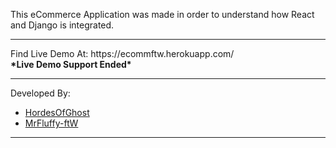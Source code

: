 This eCommerce Application was made in order to understand how React and Django is integrated.

<hr/>
Find Live Demo At: https://ecommftw.herokuapp.com/ <br/>
<b>*Live Demo Support Ended*</b>

<hr/>
Developed By:
<ul>
<li><a href="https://github.com/HordesOfGhost" target="_blank" rel="noopener noreferrer">HordesOfGhost</a></li>
<li><a href="https://github.com/MrFluffy-ftW" target="_blank" rel="noopener noreferrer">MrFluffy-ftW</a></li>
</ul>
<hr/>
